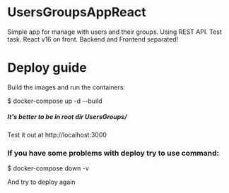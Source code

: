 # UsersGroupsAppReact
Simple app for manage with users and their groups. Using REST API. Test task. React v16 on front.
Backend and Frontend separated!

# Deploy guide

Build the images and run the containers:

$ docker-compose up -d --build

##### It's better to be in root dir UsersGroups/

Test it out at http://localhost:3000

### If you have some problems with deploy try to use command:

$ docker-compose down -v

And try to deploy again
